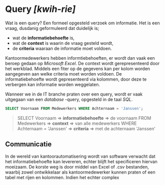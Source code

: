 ﻿# Query *[kwih-rie]*
Wat is een query? Een formeel opgesteld verzoek om informatie. Het is een vraag, dusdanig geformuleerd dat duidelijk is;
- wat de **informatiebehoefte** is,
- wat de **context** is waarin de vraag gesteld wordt, 
- de **criteria** waaraan de informatie moet voldoen.

Kantoormedewerkers hebben informtiebehoeften, er wordt dan vaak een beroep gedaan op *Microsoft Excel*. De context wordt gerepresenteerd door het werkblad. Middels een fiter op de gegevens kan per kolom worden aangegeven aan welke criteria moet worden voldoen. De informatiebehoefte wordt gepresenteerd via kolommen, door deze te verbergen kan informatie worden weggelaten.

Wanneer we in de IT branche praten over een query, wordt er vaak uitgegaan van een *database* -query, opgesteld in de taal *SQL*.
```sql
SELECT Voornaam FROM Medewerkers WHERE Achternaam = 'Janssen';
```
> SELECT Voornaam => **informatiebehoefte** => de voornaam
> FROM Medewerkers => **context** => van alle medewerkers
> WHERE Achternaam = 'Janssen' => **criteria** => met de achternaam 'Janssen'

## Communicatie 
In de wereld van kantoorautomatisering wordt van software verwacht dat het informatiebehoefte kan levereren, echter blijft het specificeren hiervan moeizaam. De korste weg is door middel van Excel of .csv bestanden, waarbij zowel ontwikkelaar als kantoormedewerker kunnen praten of een tabel met rijen en kolommen. Indien het echter complex
